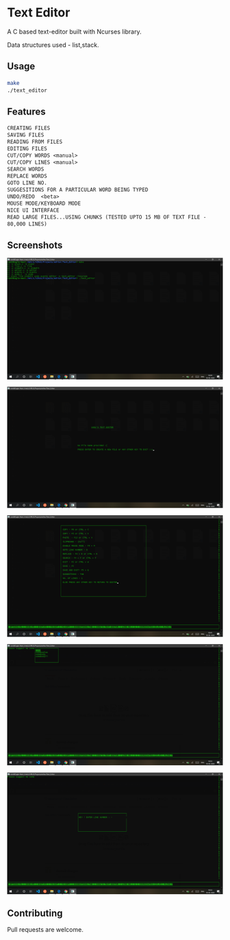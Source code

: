 # Text Editor

A C based text-editor built with Ncurses library.
  
Data structures used - list,stack.

## Usage



```bash
make 
./text_editor
```
## Features
    CREATING FILES
	SAVING FILES 
	READING FROM FILES
	EDITING FILES
	CUT/COPY WORDS <manual>
	CUT/COPY LINES <manual>
	SEARCH WORDS
	REPLACE WORDS
	GOTO LINE NO.
	SUGGESITIONS FOR A PARTICULAR WORD BEING TYPED
	UNDO/REDO  <beta>
	MOUSE MODE/KEYBOARD MODE
	NICE UI INTERFACE
	READ LARGE FILES...USING CHUNKS (TESTED UPTO 15 MB OF TEXT FILE - 80,000 LINES)
## Screenshots

![How to Run ?](https://github.com/vasusharma7/Text-Editor/blob/master/screenshots/Screenshot%20(479).png)

![Initial Screen](https://github.com/vasusharma7/Text-Editor/blob/master/screenshots/Screenshot%20(480).png)

![All Available Options](https://github.com/vasusharma7/Text-Editor/blob/master/screenshots/Screenshot%20(481).png)

![Suggestions](https://github.com/vasusharma7/Text-Editor/blob/master/screenshots/Screenshot%20(482).png)

![Goto Line Number](https://github.com/vasusharma7/Text-Editor/blob/master/screenshots/Screenshot%20(483).png)



## Contributing
Pull requests are welcome. 

